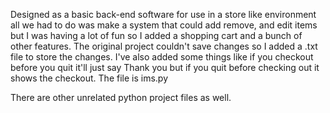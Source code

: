 Designed as a basic back-end software for use in a store like environment all we had to do was make a system that could add remove, and edit items but I was having a lot of fun so I added a shopping cart and a bunch of other features. The original project couldn't save changes so I added a .txt file to store the changes. I've also added some things like if you checkout before you quit it'll just say Thank you but if you quit before checking out it shows the checkout.
The file is ims.py 

There are other unrelated python project files as well.
